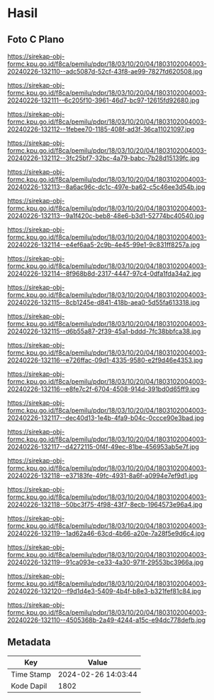 # Hasil

## Foto C Plano

https://sirekap-obj-formc.kpu.go.id/f8ca/pemilu/pdpr/18/03/10/20/04/1803102004003-20240226-132110--adc5087d-52cf-43f8-ae99-7827fd620508.jpg

https://sirekap-obj-formc.kpu.go.id/f8ca/pemilu/pdpr/18/03/10/20/04/1803102004003-20240226-132111--6c205f10-3961-46d7-bc97-12615fd92680.jpg

https://sirekap-obj-formc.kpu.go.id/f8ca/pemilu/pdpr/18/03/10/20/04/1803102004003-20240226-132112--1febee70-1185-408f-ad3f-36ca11021097.jpg

https://sirekap-obj-formc.kpu.go.id/f8ca/pemilu/pdpr/18/03/10/20/04/1803102004003-20240226-132112--3fc25bf7-32bc-4a79-babc-7b28d15139fc.jpg

https://sirekap-obj-formc.kpu.go.id/f8ca/pemilu/pdpr/18/03/10/20/04/1803102004003-20240226-132113--8a6ac96c-dc1c-497e-ba62-c5c46ee3d54b.jpg

https://sirekap-obj-formc.kpu.go.id/f8ca/pemilu/pdpr/18/03/10/20/04/1803102004003-20240226-132113--9a1f420c-beb8-48e6-b3d1-52774bc40540.jpg

https://sirekap-obj-formc.kpu.go.id/f8ca/pemilu/pdpr/18/03/10/20/04/1803102004003-20240226-132114--e4ef6aa5-2c9b-4e45-99e1-9c831ff8257a.jpg

https://sirekap-obj-formc.kpu.go.id/f8ca/pemilu/pdpr/18/03/10/20/04/1803102004003-20240226-132114--8f968b8d-2317-4447-97c4-0dfa1fda34a2.jpg

https://sirekap-obj-formc.kpu.go.id/f8ca/pemilu/pdpr/18/03/10/20/04/1803102004003-20240226-132115--8cb1245e-d841-418b-aea0-5d55fa613318.jpg

https://sirekap-obj-formc.kpu.go.id/f8ca/pemilu/pdpr/18/03/10/20/04/1803102004003-20240226-132115--d6b55a87-2f39-45a1-bddd-7fc38bbfca38.jpg

https://sirekap-obj-formc.kpu.go.id/f8ca/pemilu/pdpr/18/03/10/20/04/1803102004003-20240226-132116--e726ffac-09d1-4335-9580-e2f9d46e4353.jpg

https://sirekap-obj-formc.kpu.go.id/f8ca/pemilu/pdpr/18/03/10/20/04/1803102004003-20240226-132116--e8fe7c2f-6704-4508-914d-391bd0d65ff9.jpg

https://sirekap-obj-formc.kpu.go.id/f8ca/pemilu/pdpr/18/03/10/20/04/1803102004003-20240226-132117--dec40d13-1e4b-4fa9-b04c-0ccce90e3bad.jpg

https://sirekap-obj-formc.kpu.go.id/f8ca/pemilu/pdpr/18/03/10/20/04/1803102004003-20240226-132117--d4272115-0f4f-49ec-81be-456953ab5e7f.jpg

https://sirekap-obj-formc.kpu.go.id/f8ca/pemilu/pdpr/18/03/10/20/04/1803102004003-20240226-132118--e37183fe-49fc-4931-8a6f-a0994e7ef9d1.jpg

https://sirekap-obj-formc.kpu.go.id/f8ca/pemilu/pdpr/18/03/10/20/04/1803102004003-20240226-132118--50bc3f75-4f98-43f7-8ecb-1964573e96a4.jpg

https://sirekap-obj-formc.kpu.go.id/f8ca/pemilu/pdpr/18/03/10/20/04/1803102004003-20240226-132119--1ad62a46-63cd-4b66-a20e-7a28f5e9d6c4.jpg

https://sirekap-obj-formc.kpu.go.id/f8ca/pemilu/pdpr/18/03/10/20/04/1803102004003-20240226-132119--91ca093e-ce33-4a30-971f-29553bc3966a.jpg

https://sirekap-obj-formc.kpu.go.id/f8ca/pemilu/pdpr/18/03/10/20/04/1803102004003-20240226-132120--f9d1d4e3-5409-4b4f-b8e3-b321fef81c84.jpg

https://sirekap-obj-formc.kpu.go.id/f8ca/pemilu/pdpr/18/03/10/20/04/1803102004003-20240226-132110--4505368b-2a49-4244-a15c-e94dc778defb.jpg


## Metadata

| Key        | Value               |
| ---------- | ------------------- |
| Time Stamp | 2024-02-26 14:03:44 |
| Kode Dapil | 1802                |



